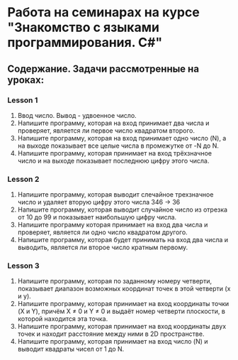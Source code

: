 # Работа на семинарах на курсе "Знакомство с языками программирования. C#"

## Содержание. Задачи рассмотренные на уроках:

### Lesson 1
1. Ввод число. Вывод - удвоенное число.
2. Напишите программу, которая на вход принимает два числа и проверяет, является ли первое число квадратом второго.
3. Напишите программу, которая на вход принимает одно число (N), а на выходе показывает все целые числа в промежутке от -N до N.
4. Напишите программу, которая принимает на вход трёхзначное число и на выходе показывает последнюю цифру этого числа.

### Lesson 2
1. Напишите программу, которая выводит слечайное трехзначное число и удаляет вторую цифру этого числа 346 -> 36
2. Напишите программу, которая выводит случайное число из отрезка от 10 до 99 и показывает наибольшую цифру числа.
3. Напишите программу которая принимает на вход два числа и проверяет, является ли одно число квадратом другого.
4. Напишите программу, которая будет принимать на вход два числа и выводить, является ли второе число кратным первому.

### Lesson 3
1. Напишите программу, которая по заданному номеру четверти, показывает диапазон возможных координат точек в этой четверти (x и y).
2. Напишите программу, которая принимает на вход координаты точки (X и Y), причём X ≠ 0 и Y ≠ 0 и выдаёт номер четверти плоскости, в которой находится эта точка.
3. Напишите программу, которая принимает на вход координаты двух точек и находит расстояние между ними в 2D пространстве.
4. Напишите программу, которая принимает на вход число (N) и выводит квадраты чисел от 1 до N.